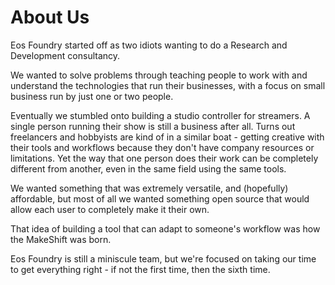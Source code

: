 # About Us

Eos Foundry started off as two idiots wanting to do a Research and Development consultancy. 

We wanted to solve problems through teaching people to work with and understand the technologies that run their businesses, with a focus on small business run by just one or two people.

Eventually we stumbled onto building a studio controller for streamers. A single person running their show is still a business after all. Turns out freelancers and hobbyists are kind of in a similar boat - getting creative with their tools and workflows because they don't have company resources or limitations. Yet the way that one person does their work can be completely different from another, even in the same field using the same tools.

We wanted something that was extremely versatile, and (hopefully) affordable, but most of all we wanted something open source that would allow each user to completely make it their own.

That idea of building a tool that can adapt to someone's workflow was how the MakeShift was born.

Eos Foundry is still a miniscule team, but we're focused on taking our time to get everything right - if not the first time, then the sixth time. 
